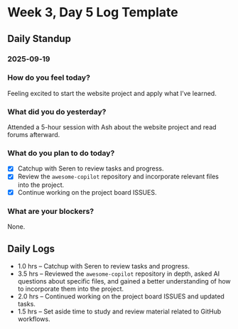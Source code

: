 # Week 3, Day 5 Log Template

## Daily Standup

### 2025‑09‑19

### How do you feel today?

Feeling excited to start the website project and apply what I’ve learned.

### What did you do yesterday?

Attended a 5-hour session with Ash about the website project and read forums afterward.

### What do you plan to do today?

-   [x] Catchup with Seren to review tasks and progress.
-   [x] Review the `awesome-copilot` repository and incorporate relevant files into the project.
-   [x] Continue working on the project board ISSUES.

### What are your blockers?

None.

## Daily Logs

-   1.0 hrs – Catchup with Seren to review tasks and progress.
-   3.5 hrs – Reviewed the `awesome-copilot` repository in depth, asked AI questions about specific files, and gained a better understanding of how to incorporate them into the project.
-   2.0 hrs – Continued working on the project board ISSUES and updated tasks.
-   1.5 hrs – Set aside time to study and review material related to GitHub workflows.
